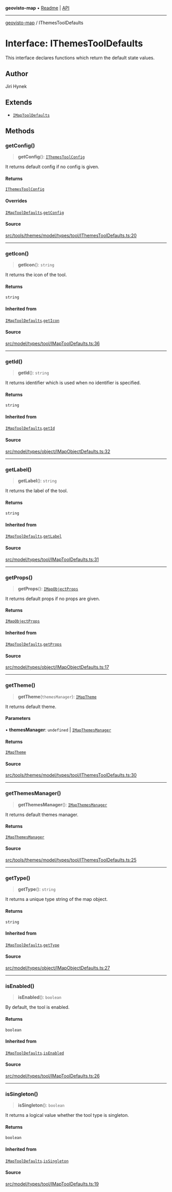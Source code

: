 **geovisto-map** • [Readme](../README.md) \| [API](../globals.md)

***

[geovisto-map](../README.md) / IThemesToolDefaults

# Interface: IThemesToolDefaults

This interface declares functions which return the default state values.

## Author

Jiri Hynek

## Extends

- [`IMapToolDefaults`](IMapToolDefaults.md)

## Methods

### getConfig()

> **getConfig**(): [`IThemesToolConfig`](../type-aliases/IThemesToolConfig.md)

It returns default config if no config is given.

#### Returns

[`IThemesToolConfig`](../type-aliases/IThemesToolConfig.md)

#### Overrides

[`IMapToolDefaults`](IMapToolDefaults.md).[`getConfig`](IMapToolDefaults.md#getconfig)

#### Source

[src/tools/themes/model/types/tool/IThemesToolDefaults.ts:20](https://github.com/geovisto/geovisto-map/blob/e22d774889dbc28cc1ec62933ecf6bab6690f172/src/tools/themes/model/types/tool/IThemesToolDefaults.ts#L20)

***

### getIcon()

> **getIcon**(): `string`

It returns the icon of the tool.

#### Returns

`string`

#### Inherited from

[`IMapToolDefaults`](IMapToolDefaults.md).[`getIcon`](IMapToolDefaults.md#geticon)

#### Source

[src/model/types/tool/IMapToolDefaults.ts:36](https://github.com/geovisto/geovisto-map/blob/e22d774889dbc28cc1ec62933ecf6bab6690f172/src/model/types/tool/IMapToolDefaults.ts#L36)

***

### getId()

> **getId**(): `string`

It returns identifier which is used when no identifier is specified.

#### Returns

`string`

#### Inherited from

[`IMapToolDefaults`](IMapToolDefaults.md).[`getId`](IMapToolDefaults.md#getid)

#### Source

[src/model/types/object/IMapObjectDefaults.ts:32](https://github.com/geovisto/geovisto-map/blob/e22d774889dbc28cc1ec62933ecf6bab6690f172/src/model/types/object/IMapObjectDefaults.ts#L32)

***

### getLabel()

> **getLabel**(): `string`

It returns the label of the tool.

#### Returns

`string`

#### Inherited from

[`IMapToolDefaults`](IMapToolDefaults.md).[`getLabel`](IMapToolDefaults.md#getlabel)

#### Source

[src/model/types/tool/IMapToolDefaults.ts:31](https://github.com/geovisto/geovisto-map/blob/e22d774889dbc28cc1ec62933ecf6bab6690f172/src/model/types/tool/IMapToolDefaults.ts#L31)

***

### getProps()

> **getProps**(): [`IMapObjectProps`](../type-aliases/IMapObjectProps.md)

It returns default props if no props are given.

#### Returns

[`IMapObjectProps`](../type-aliases/IMapObjectProps.md)

#### Inherited from

[`IMapToolDefaults`](IMapToolDefaults.md).[`getProps`](IMapToolDefaults.md#getprops)

#### Source

[src/model/types/object/IMapObjectDefaults.ts:17](https://github.com/geovisto/geovisto-map/blob/e22d774889dbc28cc1ec62933ecf6bab6690f172/src/model/types/object/IMapObjectDefaults.ts#L17)

***

### getTheme()

> **getTheme**(`themesManager`): [`IMapTheme`](IMapTheme.md)

It returns default theme.

#### Parameters

• **themesManager**: `undefined` \| [`IMapThemesManager`](IMapThemesManager.md)

#### Returns

[`IMapTheme`](IMapTheme.md)

#### Source

[src/tools/themes/model/types/tool/IThemesToolDefaults.ts:30](https://github.com/geovisto/geovisto-map/blob/e22d774889dbc28cc1ec62933ecf6bab6690f172/src/tools/themes/model/types/tool/IThemesToolDefaults.ts#L30)

***

### getThemesManager()

> **getThemesManager**(): [`IMapThemesManager`](IMapThemesManager.md)

It returns default themes manager.

#### Returns

[`IMapThemesManager`](IMapThemesManager.md)

#### Source

[src/tools/themes/model/types/tool/IThemesToolDefaults.ts:25](https://github.com/geovisto/geovisto-map/blob/e22d774889dbc28cc1ec62933ecf6bab6690f172/src/tools/themes/model/types/tool/IThemesToolDefaults.ts#L25)

***

### getType()

> **getType**(): `string`

It returns a unique type string of the map object.

#### Returns

`string`

#### Inherited from

[`IMapToolDefaults`](IMapToolDefaults.md).[`getType`](IMapToolDefaults.md#gettype)

#### Source

[src/model/types/object/IMapObjectDefaults.ts:27](https://github.com/geovisto/geovisto-map/blob/e22d774889dbc28cc1ec62933ecf6bab6690f172/src/model/types/object/IMapObjectDefaults.ts#L27)

***

### isEnabled()

> **isEnabled**(): `boolean`

By default, the tool is enabled.

#### Returns

`boolean`

#### Inherited from

[`IMapToolDefaults`](IMapToolDefaults.md).[`isEnabled`](IMapToolDefaults.md#isenabled)

#### Source

[src/model/types/tool/IMapToolDefaults.ts:26](https://github.com/geovisto/geovisto-map/blob/e22d774889dbc28cc1ec62933ecf6bab6690f172/src/model/types/tool/IMapToolDefaults.ts#L26)

***

### isSingleton()

> **isSingleton**(): `boolean`

It returns a logical value whether the tool type is singleton.

#### Returns

`boolean`

#### Inherited from

[`IMapToolDefaults`](IMapToolDefaults.md).[`isSingleton`](IMapToolDefaults.md#issingleton)

#### Source

[src/model/types/tool/IMapToolDefaults.ts:19](https://github.com/geovisto/geovisto-map/blob/e22d774889dbc28cc1ec62933ecf6bab6690f172/src/model/types/tool/IMapToolDefaults.ts#L19)
